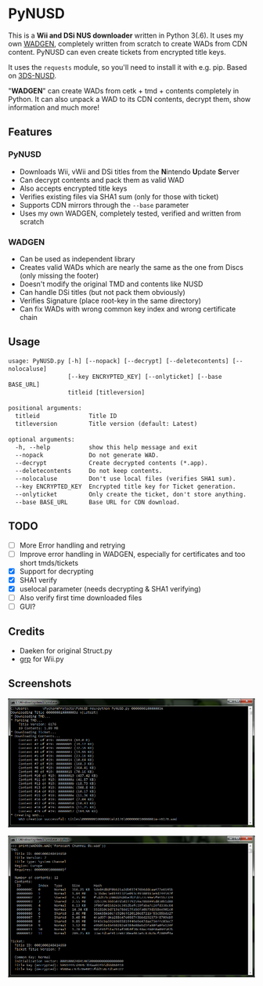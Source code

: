 PyNUSD
========
This is a **Wii and DSi NUS downloader** written in Python 3(.6). It uses my own [WADGEN](WADGEN.py), completely written from scratch to create WADs from CDN content. PyNUSD can even create tickets from encrypted title keys.

It uses the `requests` module, so you'll need to install it with e.g. pip. Based on [3DS-NUSD](https://github.com/WiiDatabase/3DS-NUSD).

"**WADGEN**" can create WADs from cetk + tmd + contents completely in Python. It can also unpack a WAD to its CDN contents, decrypt them, show information and much more!

## Features
### PyNUSD
* Downloads Wii, vWii and DSi titles from the **N**intendo **U**pdate **S**erver
* Can decrypt contents and pack them as valid WAD
* Also accepts encrypted title keys
* Verifies existing files via SHA1 sum (only for those with ticket)
* Supports CDN mirrors through the `--base` parameter
* Uses my own WADGEN, completely tested, verified and written from scratch

### WADGEN
* Can be used as independent library
* Creates valid WADs which are nearly the same as the one from Discs (only missing the footer)
* Doesn't modify the original TMD and contents like NUSD
* Can handle DSi titles (but not pack them obviously)
* Verifies Signature (place root-key in the same directory)
* Can fix WADs with wrong common key index and wrong certificate chain

## Usage
```
usage: PyNUSD.py [-h] [--nopack] [--decrypt] [--deletecontents] [--nolocaluse]
                 [--key ENCRYPTED_KEY] [--onlyticket] [--base BASE_URL]
                 titleid [titleversion]

positional arguments:
  titleid              Title ID
  titleversion         Title version (default: Latest)

optional arguments:
  -h, --help           show this help message and exit
  --nopack             Do not generate WAD.
  --decrypt            Create decrypted contents (*.app).
  --deletecontents     Do not keep contents.
  --nolocaluse         Don't use local files (verifies SHA1 sum).
  --key ENCRYPTED_KEY  Encrypted title key for Ticket generation.
  --onlyticket         Only create the ticket, don't store anything.
  --base BASE_URL      Base URL for CDN download.
```
  
## TODO
- [ ] More Error handling and retrying
- [ ] Improve error handling in WADGEN, especially for certificates and too short tmds/tickets
- [X] Support for decrypting
- [X] SHA1 verify
- [X] uselocal parameter (needs decrypting & SHA1 verifying)
- [ ] Also verify first time downloaded files
- [ ] GUI?
  
## Credits
* Daeken for original Struct.py
* [grp](https://github.com/grp) for Wii.py

## Screenshots
![Screenshot](screenshot.png?raw=true)

![Screenshot2](screenshot2.png?raw=true)